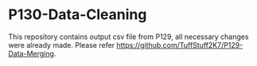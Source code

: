 # P130-Data-Cleaning

This repository contains output csv file from P129, all necessary changes were already made. Please refer https://github.com/TuffStuff2K7/P129-Data-Merging.
